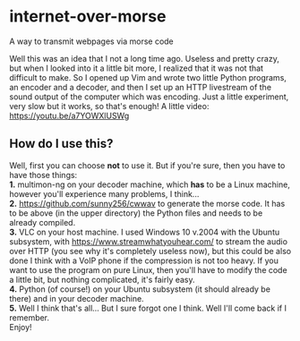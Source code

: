 # internet-over-morse
A way to transmit webpages via morse code

Well this was an idea that I not a long time ago. Useless and pretty crazy, but when I looked into it a little bit more, I realized that it was not that difficult to make.
So I opened up Vim and wrote two little Python programs, an encoder and a decoder, and then I set up an HTTP livestream of the sound output of the computer which was encoding.
Just a little experiment, very slow but it works, so that's enough!
A little video: https://youtu.be/a7YOWXlUSWg

## How do I use this?
Well, first you can choose **not** to use it. But if you're sure, then you have to have those things:
<br>
**1.** multimon-ng on your decoder machine, which **has** to be a Linux machine, however you'll experience many problems, I think...
<br>
**2.** https://github.com/sunny256/cwwav to generate the morse code. It has to be above (in the upper directory) the Python files and needs to be already compiled.
<br>
**3.** VLC on your host machine. I used Windows 10 v.2004 with the Ubuntu subsystem, with https://www.streamwhatyouhear.com/ to stream the audio over HTTP (you see why it's completely useless now), but this could be also done I think with a VoIP phone if the compression is not too heavy. If you want to use the program on pure Linux, then you'll have to modify the code a little bit, but nothing complicated, it's fairly easy.
<br>
**4.** Python (of course!) on your Ubuntu subsystem (it should already be there) and in your decoder machine.
<br>
**5.** Well I think that's all... But I sure forgot one I think. Well I'll come back if I remember.
<br>
Enjoy!
